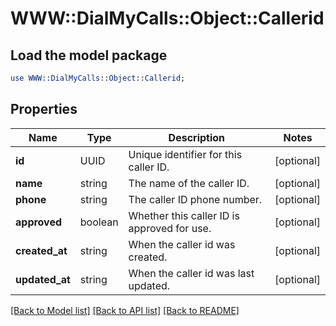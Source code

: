 # WWW::DialMyCalls::Object::Callerid

## Load the model package
```perl
use WWW::DialMyCalls::Object::Callerid;
```

## Properties
Name | Type | Description | Notes
------------ | ------------- | ------------- | -------------
**id** | UUID | Unique identifier for this caller ID. | [optional] 
**name** | string | The name of the caller ID. | [optional] 
**phone** | string | The caller ID phone number. | [optional] 
**approved** | boolean | Whether this caller ID is approved for use. | [optional] 
**created_at** | string | When the caller id was created. | [optional] 
**updated_at** | string | When the caller id was last updated. | [optional] 

[[Back to Model list]](../README.md#documentation-for-models) [[Back to API list]](../README.md#documentation-for-api-endpoints) [[Back to README]](../README.md)


